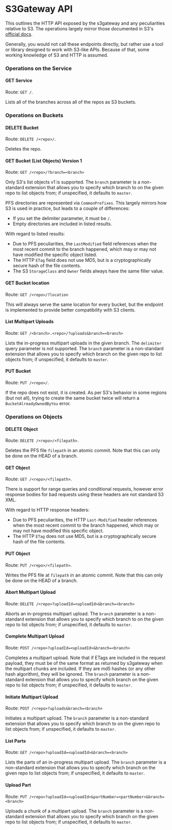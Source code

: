 # S3Gateway API

This outlines the HTTP API exposed by the s3gateway and any peculiarities
relative to S3. The operations largely mirror those documented in S3's
[official docs](https://docs.aws.amazon.com/AmazonS3/latest/API/Welcome.html).

Generally, you would not call these endpoints directly, but rather use a
tool or library designed to work with S3-like APIs. Because of that, some
working knowledge of S3 and HTTP is assumed.

### Operations on the Service

#### GET Service

Route: `GET /`.

Lists all of the branches across all of the repos as S3 buckets.

### Operations on Buckets

#### DELETE Bucket

Route: `DELETE /<repo>/`.

Deletes the repo.

#### GET Bucket (List Objects) Version 1

Route: `GET /<repo>/?branch=<branch>`

Only S3's list objects v1 is supported. The `branch` parameter is a
non-standard extension that allows you to specify which branch to on the given
repo to list objects from; if unspecified, it defaults to `master`.

PFS directories are represented via `CommonPrefixes`. This largely mirrors how
S3 is used in practice, but leads to a couple of differences:
* If you set the delimiter parameter, it must be `/`.
* Empty directories are included in listed results.

With regard to listed results:
* Due to PFS peculiarities, the `LastModified` field references when the most
recent commit to the branch happened, which may or may not have modified the
specific object listed.
* The HTTP `ETag` field does not use MD5, but is a cryptographically secure
hash of the file contents.
* The S3 `StorageClass` and `Owner` fields always have the same filler value.

#### GET Bucket location

Route: `GET /<repo>/?location`

This will always serve the same location for every bucket, but the endpoint is
implemented to provide better compatibility with S3 clients.

#### List Multipart Uploads

Route: `GET /<branch>.<repo>/?uploads&branch=<branch>`

Lists the in-progress multipart uploads in the given branch. The `delimiter`
query parameter is not supported. The `branch` parameter is a non-standard
extension that allows you to specify which branch on the given repo to
list objects from; if unspecified, it defaults to `master`.

#### PUT Bucket

Route: `PUT /<repo>/`.

If the repo does not exist, it is created. As per S3's behavior in some
regions (but not all), trying to create the same bucket twice will return a
`BucketAlreadyOwnedByYou` error.

### Operations on Objects

#### DELETE Object

Route: `DELETE /<repo>/<filepath>`.

Deletes the PFS file `filepath` in an atomic commit. Note that this can only
be done on the HEAD of a branch.

#### GET Object

Route: `GET /<repo>/<filepath>`.

There is support for range queries and conditional requests, however error
response bodies for bad requests using these headers are not standard S3 XML.

With regard to HTTP response headers:
* Due to PFS peculiarities, the HTTP `Last-Modified` header references when
the most recent commit to the branch happened, which may or may not have
modified this specific object.
* The HTTP `ETag` does not use MD5, but is a cryptographically secure hash of
the file contents.

#### PUT Object

Route: `PUT /<repo>/<filepath>`.

Writes the PFS file at `filepath` in an atomic commit. Note that this can only
be done on the HEAD of a branch.

#### Abort Multipart Upload

Route: `DELETE /<repo>?uploadId=<uploadId>&branch=<branch>`

Aborts an in-progress multipart upload. The `branch` parameter is a
non-standard extension that allows you to specify which branch to on the given
repo to list objects from; if unspecified, it defaults to `master`.

#### Complete Multipart Upload

Route: `POST /<repo>?uploadId=<uploadId>&branch=<branch>`

Completes a multipart upload. Note that if ETags are included in the request
payload, they must be of the same format as returned by s3gateway when the
multipart chunks are included. If they are md5 hashes (or any other hash
algorithm), they will be ignored. The `branch` parameter is a non-standard
extension that allows you to specify which branch on the given repo to list
objects from; if unspecified, it defaults to `master`.

#### Initiate Multipart Upload

Route: `POST /<repo>?uploads&branch=<branch>`

Initiates a multipart upload. The `branch` parameter is a non-standard
extension that allows you to specify which branch to on the given repo to list
objects from; if unspecified, it defaults to `master`.

#### List Parts

Route: `GET /<repo>?uploadId=<uploadId>&branch=<branch>`

Lists the parts of an in-progress multipart upload. The `branch` parameter is
a non-standard extension that allows you to specify which branch on the
given repo to list objects from; if unspecified, it defaults to `master`.

#### Upload Part

Route: `PUT /<repo>?uploadId=<uploadId>&partNumber=<partNumber>&branch=<branch>`

Uploads a chunk of a multipart upload. The `branch` parameter is a
non-standard extension that allows you to specify which branch on the given
repo to list objects from; if unspecified, it defaults to `master`.
